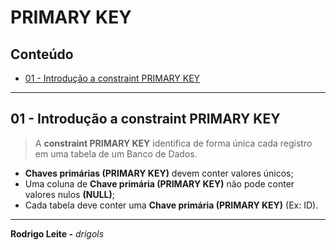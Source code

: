 # PRIMARY KEY

## Conteúdo

 - [01 - Introdução a constraint PRIMARY KEY](#intro)

---

<div id="intro"></div>

## 01 - Introdução a constraint PRIMARY KEY

> A **constraint PRIMARY KEY** identifica de forma única cada registro em uma tabela de um Banco de Dados.

 - **Chaves primárias (PRIMARY KEY)** devem conter valores únicos;
 - Uma coluna de **Chave primária (PRIMARY KEY)** não pode conter valores nulos **(NULL)**;
 - Cada tabela deve conter uma **Chave primária (PRIMARY KEY)** (Ex: ID).

---

**Rodrigo Leite -** *drigols*
